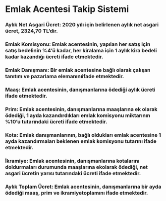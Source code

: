 # Emlak Acentesi Takip Sistemi

### Aylık Net Asgari Ücret: 2020 yılı için belirlenen aylık net asgari ücret, 2324,70 TL’dir.
### Emlak Komisyonu: Emlak acentesinin, yapılan her satış için satış bedelinin %4’ü kadar, her kiralama için 1 aylık kira bedeli kadar kazandığı ücreti ifade etmektedir.
### Emlak Danışmanı: Bir emlak acentesine bağlı olarak çalışan tanıtım ve pazarlama elemanınıifade etmektedir.
### Maaş: Emlak acentesinin, danışmanlarına ödediği aylık ücreti ifade etmektedir.
### Prim: Emlak acentesinin, danışmanlarına maaşlarına ek olarak ödediği, 1 ayda kazandırdıkları emlak komisyonu miktarının %10’u tutarındaki ücreti ifade etmektedir.
### Kota: Emlak danışmanlarının, bağlı oldukları emlak acentesine 1 ayda kazandırmaları beklenen emlak komisyonu tutarını ifade etmektedir.
### İkramiye: Emlak acentesinin, danışmanlarına kotalarını doldurmaları durumunda maaşlarına ekolarak ödediği, net asgari ücretin yarısı tutarındaki ücreti ifade etmektedir.
### Aylık Toplam Ücret: Emlak acentesinin, danışmanlarına bir ayda ödediği maaş, prim ve ikramiyetoplamını ifade etmektedir.
